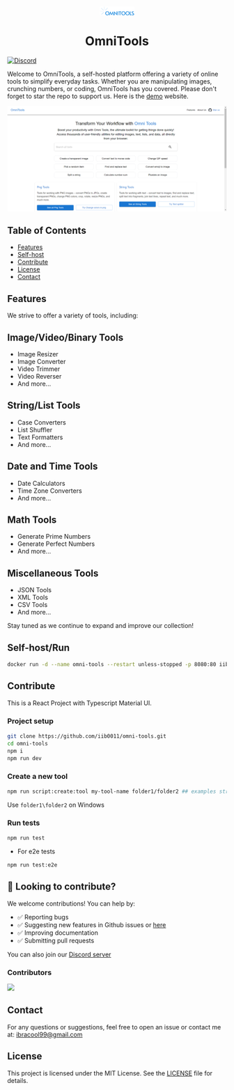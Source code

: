 <p align="center"><img src="src/assets/logo.png" width="80"></p>
<h1 align="center">OmniTools</h1>

[//]: # ([![Docker Pulls]&#40;https://img.shields.io/docker/pulls/iib0011/omni-tools&#41;]&#40;https://hub.docker.com/r/iib0011/omni-tools&#41;)

[![Discord](https://img.shields.io/discord/1342971141823664179?label=Discord)](https://discord.gg/SDbbn3hT4b)

Welcome to OmniTools, a self-hosted platform offering a variety of online tools to simplify everyday tasks.
Whether you are manipulating images, crunching numbers, or
coding, OmniTools has you covered. Please don't forget to star the
repo to support us.
Here is the [demo](https://omnitools.netlify.app/) website.

![img.png](img.png)

## Table of Contents

- [Features](#features)
- [Self-host](#self-hostrun)
- [Contribute](#contribute)
- [License](#license)
- [Contact](#contact)

## Features

We strive to offer a variety of tools, including:

## **Image/Video/Binary Tools**

- Image Resizer
- Image Converter
- Video Trimmer
- Video Reverser
- And more...

## **String/List Tools**

- Case Converters
- List Shuffler
- Text Formatters
- And more...

## **Date and Time Tools**

- Date Calculators
- Time Zone Converters
- And more...

## **Math Tools**

- Generate Prime Numbers
- Generate Perfect Numbers
- And more...

## **Miscellaneous Tools**

- JSON Tools
- XML Tools
- CSV Tools
- And more...

Stay tuned as we continue to expand and improve our collection!

## Self-host/Run

```bash
docker run -d --name omni-tools --restart unless-stopped -p 8080:80 iib0011/omni-tools:latest
```

## Contribute

This is a React Project with Typescript Material UI.

### Project setup

```bash
git clone https://github.com/iib0011/omni-tools.git
cd omni-tools
npm i
npm run dev
```

### Create a new tool

```bash
npm run script:create:tool my-tool-name folder1/folder2 ## examples string/join or image/png/compress
```

Use `folder1\folder2` on Windows

### Run tests

```bash
npm run test
```

- For e2e tests

```bash
npm run test:e2e
```

[//]: # (<img src="https://api.star-history.com/svg?repos=iib0011/omni-tools&type=Date">)

## 🤝 Looking to contribute?

We welcome contributions! You can help by:

- ✅ Reporting bugs
- ✅ Suggesting new features in Github issues or [here](https://tally.so/r/nrkkx2)
- ✅ Improving documentation
- ✅ Submitting pull requests

You can also join our [Discord server](https://discord.gg/SDbbn3hT4b)

### Contributors

<a href="https://github.com/iib0011/omni-tools/graphs/contributors">
  <img src="https://contrib.rocks/image?repo=iib0011/omni-tools" />
</a>

## Contact

For any questions or suggestions, feel free to open an issue or contact me at:
[ibracool99@gmail.com](mailto:ibracool99@gmail.com)

## License

This project is licensed under the MIT License. See the [LICENSE](LICENSE) file for details.
